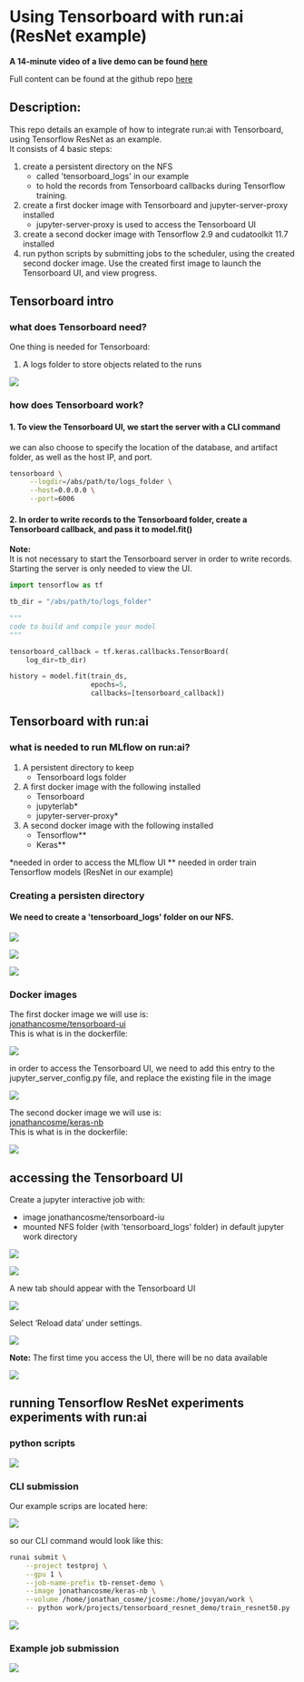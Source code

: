 # Using Tensorboard with run:ai (ResNet example)
  
**A 14-minute video of a live demo can be found [here](https://vimeo.com/746903607)**

Full content can be found at the github repo [here](https://github.com/run-ai/docs/tree/master/docs/use-cases/runai_tensorboard_demo_with_resnet)  
  
## Description:
This repo details an example of how to integrate run:ai with Tensorboard, using Tensorflow ResNet as an example.   
It consists of 4 basic steps:  

1. create a persistent directory on the NFS 
    + called 'tensorboard_logs' in our example
    + to hold the records from Tensorboard callbacks during Tensorflow training.
2. create a first docker image with Tensorboard and jupyter-server-proxy installed
    + jupyter-server-proxy is used to access the Tensorboard UI
3. create a second docker image with Tensorflow 2.9 and cudatoolkit 11.7 installed
4. run python scripts by submitting jobs to the scheduler, using the created second docker image. Use the created first image to launch the Tensorboard UI, and view progress.  

  
## Tensorboard intro 
  
### what does Tensorboard need?
One thing is needed for Tensorboard:  

1. A logs folder to store objects related to the runs   
  
![](images/image_1.png)  
  
### how does Tensorboard work?
#### 1. To view the Tensorboard UI, we start the server with a CLI command  
  
we can also choose to specify the location of the database, and artifact folder, as well as the host IP, and port.  
  
~~~bash
tensorboard \
     --logdir=/abs/path/to/logs_folder \
     --host=0.0.0.0 \
     --port=6006
~~~  
  
#### 2. In order to write records to the Tensorboard folder, create a Tensorboard callback, and pass it to model.fit()   
**Note:**  
It is not necessary to start the Tensorboard server in order to write records. 
Starting the server is only needed to view the UI.  
 
~~~python
import tensorflow as tf

tb_dir = "/abs/path/to/logs_folder"

"""
code to build and compile your model
"""

tensorboard_callback = tf.keras.callbacks.TensorBoard(
    log_dir=tb_dir)

history = model.fit(train_ds,
                    epochs=5,
                    callbacks=[tensorboard_callback])

~~~  
  
## Tensorboard with run:ai
### what is needed to run MLflow on run:ai?  

1. A persistent directory to keep
    + Tensorboard logs folder
2. A first docker image with the following installed
    + Tensorboard
    + jupyterlab*
    + jupyter-server-proxy*  
3. A second docker image with the following installed 
    + Tensorflow\*\*
    + Keras\*\*  
  
\*needed in order to access the MLflow UI
\*\* needed in order train Tensorflow models (ResNet in our example)  

### Creating a persisten directory
#### We need to create a 'tensorboard_logs' folder on our NFS.  
  
![](images/image_2.png)  
  
![](images/image_3.png)  
  
![](images/image_4.png)  
  
### Docker images
The first docker image we will use is:  
[jonathancosme/tensorboard-ui](https://hub.docker.com/repository/docker/jonathancosme/tensorboard-ui)  
This is what is in the dockerfile:  

![](images/image_5.png)   
  
in order to access the Tensorboard UI, we need to add this entry to the jupyter_server_config.py file, and replace the existing file in the image  

![](images/image_6.png)  
  
The second docker image we will use is:  
[jonathancosme/keras-nb](https://hub.docker.com/repository/docker/jonathancosme/keras-nb)  
This is what is in the dockerfile:  
  
![](images/image_14.png)  

## accessing the Tensorboard UI
Create a jupyter interactive job with:  
  
+ image jonathancosme/tensorboard-iu
+ mounted NFS folder (with 'tensorboard_logs' folder) in default jupyter work directory
  
![](images/image_7.png)  
  
![](images/image_8.png)  
  
A new tab should appear with the Tensorboard UI  
  
![](images/image_9.png)  
  
Select ‘Reload data’ under settings.  
  
![](images/image_15.png)  
  
**Note:** The first time you access the UI, there will be no data available  
  
![](images/image_16.png)  
  
## running Tensorflow ResNet experiments experiments with run:ai
### python scripts  

![](images/image_10.png)  
  
### CLI submission
Our example scrips are located here:  
  
![](images/image_11.png)  
  
so our CLI command would look like this:  
  
~~~bash
runai submit \
    --project testproj \
    --gpu 1 \
    --job-name-prefix tb-renset-demo \
    --image jonathancosme/keras-nb \
    --volume /home/jonathan_cosme/jcosme:/home/jovyan/work \
    -- python work/projects/tensorboard_resnet_demo/train_resnet50.py
~~~  
  
![](images/image_12.png) 
  
### Example job submission

![](images/image_13.png) 





